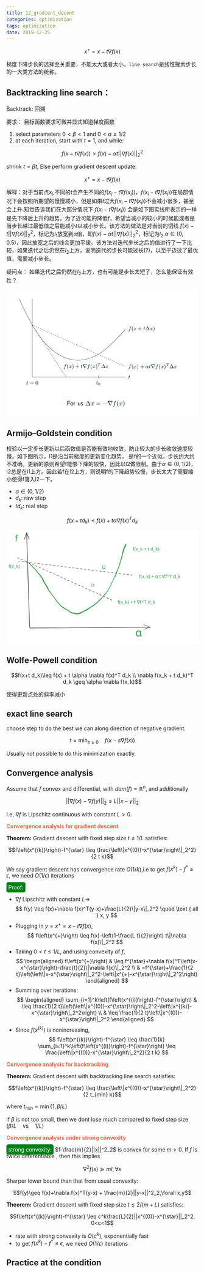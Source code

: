 ```yaml
---
title: 12_gradient_decent
categories: optimization
tags: optimization
date: 2019-12-25
---
```


$$x^+ = x - t \nabla f(x)$$

梯度下降步长的选择至关重要，不能太大或者太小。`line search`是线性搜索步长的一大类方法的统称。

## Backtracking line search：

Backtrack: 回溯

要求： 目标函数要求可微并显式知道梯度函数


1. select parameters $0<\beta < 1$ and $0< \alpha \leq 1/2$
2. at each iteration, start with $t=1$, and while:

$$f(x-t\nabla f(x))> f(x) - \alpha t||\nabla f(x)||^2_2$$

shrink $t = \beta t$, Else perform gradient descent update:

$$x^+ = x - t\nabla f(x)$$

解释：对于当前点$x_i$,不同的$t$会产生不同的$f(x_i-t\nabla f(x_i))$，$f(x_i-t\nabla f(x_i))$在局部情况下会按照所期望的慢慢减小，但是如果$t$过大$f(x_i-t\nabla f(x_i))$不会减小很多，甚至会上升.知觉告诉我们在大部分情况下 $f(x_i-t\nabla f(x_i))$ 会是如下图实线所表示的一样是先下降后上升的趋势。为了近可能的降低$f$，希望当减小的较小的时候能或者是当步长越过最低值之后能减小$t$以减小步长。该方法的做法是对当前的切线 $f(x) -  t||\nabla f(x)||^2_2$，标记为$l_1$放宽到$\alpha$倍，即$f(x) - \alpha t||\nabla f(x)||^2_2$，标记为$l_2$.$\alpha \in(0, 0.5)$，因此放宽之后的线会更加平缓。该方法对迭代步长之后的值进行了一下比较，如果迭代之后仍然在$l_2$上方，说明迭代的步长可能过长(?)，以至于迈过了最优值，需要减小步长。

疑问点： 如果迭代之后仍然在$l_2$上方，也有可能是步长太短了，怎么能保证有效性？

![backtrack_line_search.png](imgs/backtrack_line_search.png)


## Armijo–Goldstein condition

校验以一定步长更新以后函数值是否能有效地收敛，防止较大的步长收敛速度较慢。如下图所示，l1是沿当前梯度的更新变化趋势， 是f的一个近似，步长约大约不准确。更新的原则希望f能够下降的较快，因此以l2做限制。由于$\alpha \in (0, 1/2)$， l2总是在l1上方。因此若f在l2上方，则说明f的下降趋势较慢，步长太大了需要缩小使得f落入l2一下。

- $\alpha \in (0, 1/2)$
- $d_k$: raw step
- $t d_k$: real step

$$f(x+t d_k)\leq f(x) + t \alpha  \nabla f(x)^T d_k$$


![](imgs/armijo_goldstein.svg)

## Wolfe-Powell condition

$$f(x+t d_k)\leq f(x) + t \alpha  \nabla f(x)^T d_k \\
\nabla f(x_k + t d_k)^T d_k \geq \alpha \nabla f(x_k)$$

使得更新点处的斜率减小

## exact line search

choose step to do the best we can along direction of negative gradient.

$$t = \min_{s\geq 0} \quad f(x-s\nabla f(x))$$

Usually not possible to do this minimization exactly.

## Convergence analysis

Assume that $f$ convex and differential, with $dom(f) = \mathbb{R}^n$, and additionally

$$||\nabla f(x)-\nabla f(y)||_2\leq L||x-y||_2$$

I.e, $\nabla f$ is Lipschitz continuous with constant $L>0$.

**<font color='Tomato'>Convergence analysis for gradient descent</font>**

**Theorem:** Gradient descent with fixed step size $t\leq 1/L$ satisfies:

$$f\left(x^{(k)}\right)-f^{\star} \leq \frac{\left\|x^{(0)}-x^{\star}\right\|_2^2}{2 t k}$$

We say gradient descent has convergence rate $O(1/k)$,i.e to get $f(x^k) - f^* \leq \epsilon$, we need $O(1/\epsilon)$ iterations

<font style='background: #007f16;color: #ffffff;opacity:1.0;border-radius: 5px; padding:5px;'>Proof:</font>

- $\nabla f$ Lipschitz with constant $L \Rightarrow$
$$
f(y) \leq f(x)+\nabla f(x)^T(y-x)+\frac{L}{2}\|y-x\|_2^2 \quad \text { all } x, y
$$
- Plugging in $y=x^{+}=x-t \nabla f(x)$,
$$
f\left(x^{+}\right) \leq f(x)-\left(1-\frac{L t}{2}\right) t\|\nabla f(x)\|_2^2
$$
- Taking $0<t \leq 1 / L$, and using convexity of $f$,
$$
\begin{aligned}
f\left(x^{+}\right) & \leq f^{\star}+\nabla f(x)^T\left(x-x^{\star}\right)-\frac{t}{2}\|\nabla f(x)\|_2^2 \\
& =f^{\star}+\frac{1}{2 t}\left(\left\|x-x^{\star}\right\|_2^2-\left\|x^{+}-x^{\star}\right\|_2^2\right)
\end{aligned}
$$
- Summing over iterations:
$$
\begin{aligned}
\sum_{i=1}^k\left(f\left(x^{(i)}\right)-f^{\star}\right) & \leq \frac{1}{2 t}\left(\left\|x^{(0)}-x^{\star}\right\|_2^2-\left\|x^{(k)}-x^{\star}\right\|_2^2\right) \\
& \leq \frac{1}{2 t}\left\|x^{(0)}-x^{\star}\right\|_2^2
\end{aligned}
$$
- Since $f\left(x^{(k)}\right)$ is nonincreasing,
$$
f\left(x^{(k)}\right)-f^{\star} \leq \frac{1}{k} \sum_{i=1}^k\left(f\left(x^{(i)}\right)-f^{\star}\right) \leq \frac{\left\|x^{(0)}-x^{\star}\right\|_2^2}{2 t k}
$$

**<font color='Tomato'>Convergence analysis for backtracking</font>**

**Theorem:** Gradient descent with backtracking line search satisfies:

$$f\left(x^{(k)}\right)-f^{\star} \leq \frac{\left\|x^{(0)}-x^{\star}\right\|_2^2}{2 t_{min} k}$$

where $t_{min} = \min \{1,\beta/L\}$

if $\beta$ is not too small, then we dont lose much compared to fixed step size $(\beta/L \quad \text{vs}\quad 1/L)$

**<font color='Tomato'>Convergence analysis under strong convexity</font>**

<font style='background: #007f16;color: #ffffff;opacity:1.0;border-radius: 5px; padding:5px;'>strong convexity:</font> $f-\frac{m}{2}||x||^2_2$ is convex for some $m>0$. If $f$ is twice differentiable , then this implies

$$\nabla^2 f(x)\succeq mI, \forall x $$

Sharper lower bound than that from usual convexity:

$$f(y)\geq f(x)+\nabla f(x)^T(y-x) + \frac{m}{2}||y-x||^2_2,\forall x,y$$

**Theorem:** Gradient descent with fixed step size $t\leq 2/(m+L)$ satisfies:

$$f\left(x^{(k)}\right)-f^{\star} \leq c^k\frac{L}{2}||x^{(0)}-x^{\star}||_2^2, 0<c<1$$

- rate with strong convexity is $O(c^k)$, exponentially fast
- to get $f(x^k) - f^* \leq \epsilon$, we need $O(1/\epsilon)$ iterations

## Practice at the condition

## 